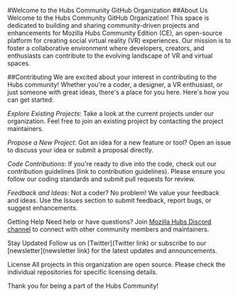 #Welcome to the Hubs Community GitHub Organization
##About Us
Welcome to the Hubs Community GitHub Organization! This space is dedicated to building and sharing community-driven projects and enhancements for Mozilla Hubs Community Edition (CE), an open-source platform for creating social virtual reality (VR) experiences. Our mission is to foster a collaborative environment where developers, creators, and enthusiasts can contribute to the evolving landscape of VR and virtual spaces.

##Contributing
We are excited about your interest in contributing to the Hubs community! Whether you're a coder, a designer, a VR enthusiast, or just someone with great ideas, there's a place for you here. Here's how you can get started:

*Explore Existing Projects*: Take a look at the current projects under our organization. Feel free to join an existing project by contacting the project maintainers.

*Propose a New Project*: Got an idea for a new feature or tool? Open an issue to discuss your idea or submit a proposal directly.

*Code Contributions*: If you're ready to dive into the code, check out our contribution guidelines (link to contribution guidelines). Please ensure you follow our coding standards and submit pull requests for review.

*Feedback and Ideas*: Not a coder? No problem! We value your feedback and ideas. Use the Issues section to submit feedback, report bugs, or suggest enhancements.

Getting Help
Need help or have questions? Join [Mozilla Hubs Discord channel](https://discord.com/invite/dFJncWwHun) to connect with other community members and maintainers.

Stay Updated
Follow us on [Twitter](Twitter link) or subscribe to our [newsletter](newsletter link) for the latest updates and announcements.

License
All projects in this organization are open source. Please check the individual repositories for specific licensing details.

Thank you for being a part of the Hubs Community!

